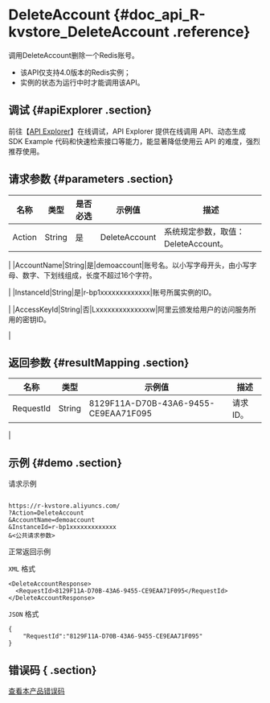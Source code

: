 # DeleteAccount {#doc_api_R-kvstore_DeleteAccount .reference}

调用DeleteAccount删除一个Redis账号。

-   该API仅支持4.0版本的Redis实例；
-   实例的状态为运行中时才能调用该API。

## 调试 {#apiExplorer .section}

前往【[API Explorer](https://api.aliyun.com/#product=R-kvstore&api=DeleteAccount)】在线调试，API Explorer 提供在线调用 API、动态生成 SDK Example 代码和快速检索接口等能力，能显著降低使用云 API 的难度，强烈推荐使用。

## 请求参数 {#parameters .section}

|名称|类型|是否必选|示例值|描述|
|--|--|----|---|--|
|Action|String|是|DeleteAccount|系统规定参数，取值：DeleteAccount。

 |
|AccountName|String|是|demoaccount|账号名。以小写字母开头，由小写字母、数字、下划线组成，长度不超过16个字符。

 |
|InstanceId|String|是|r-bp1xxxxxxxxxxxxx|账号所属实例的ID。

 |
|AccessKeyId|String|否|Lxxxxxxxxxxxxxxw|阿里云颁发给用户的访问服务所用的密钥ID。

 |

## 返回参数 {#resultMapping .section}

|名称|类型|示例值|描述|
|--|--|---|--|
|RequestId|String|8129F11A-D70B-43A6-9455-CE9EAA71F095|请求ID。

 |

## 示例 {#demo .section}

请求示例

``` {#request_demo}

https://r-kvstore.aliyuncs.com/
?Action=DeleteAccount
&AccountName=demoaccount
&InstanceId=r-bp1xxxxxxxxxxxxx
&<公共请求参数>

```

正常返回示例

`XML` 格式

``` {#xml_return_success_demo}
<DeleteAccountResponse>
  <RequestId>8129F11A-D70B-43A6-9455-CE9EAA71F095</RequestId>
</DeleteAccountResponse>

```

`JSON` 格式

``` {#json_return_success_demo}
{
	"RequestId":"8129F11A-D70B-43A6-9455-CE9EAA71F095"
}
```

## 错误码 { .section}

[查看本产品错误码](https://error-center.aliyun.com/status/product/R-kvstore)

